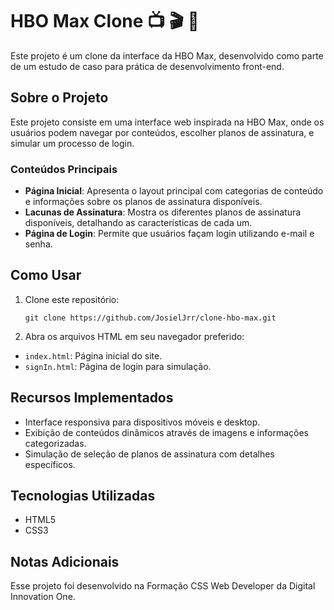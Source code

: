 # HBO Max Clone 📺 :clapper: :popcorn: 

Este projeto é um clone da interface da HBO Max, desenvolvido como parte de um estudo de caso para prática de desenvolvimento front-end.

## Sobre o Projeto
Este projeto consiste em uma interface web inspirada na HBO Max, onde os usuários podem navegar por conteúdos, escolher planos de assinatura, e simular um processo de login.

### Conteúdos Principais
- **Página Inicial**: Apresenta o layout principal com categorias de conteúdo e informações sobre os planos de assinatura disponíveis.
- **Lacunas de Assinatura**: Mostra os diferentes planos de assinatura disponíveis, detalhando as características de cada um.
- **Página de Login**: Permite que usuários façam login utilizando e-mail e senha.

## Como Usar

1. Clone este repositório:
   ```
   git clone https://github.com/JosielJrr/clone-hbo-max.git
   ```
2. Abra os arquivos HTML em seu navegador preferido:
- `index.html`: Página inicial do site.
- `signIn.html`: Página de login para simulação.

## Recursos Implementados
- Interface responsiva para dispositivos móveis e desktop.
- Exibição de conteúdos dinâmicos através de imagens e informações categorizadas.
- Simulação de seleção de planos de assinatura com detalhes específicos.

## Tecnologias Utilizadas
- HTML5
- CSS3

## Notas Adicionais
Esse projeto foi desenvolvido na Formação CSS Web Developer da Digital Innovation One.
